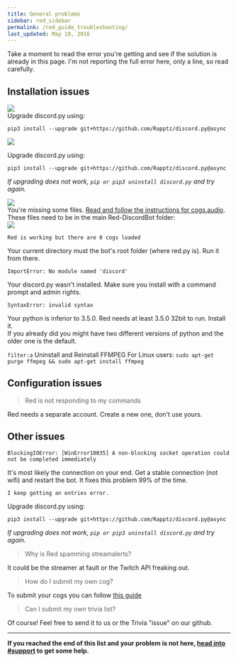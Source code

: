 ```yaml
---
title: General problems
sidebar: red_sidebar
permalink: /red_guide_troubleshooting/
last_updated: May 19, 2016
---
```


Take a moment to read the error you're getting and see if the solution is already in this page.  I'm not reporting the full error here, only a line, so read carefully.

## Installation issues  

![](http://i.imgur.com/GJY73ID.png)  
Upgrade discord.py using:

```
pip3 install --upgrade git+https://github.com/Rapptz/discord.py@async
```

![](http://i.imgur.com/YKWDg2J.png)

Upgrade discord.py using:

```
pip3 install --upgrade git+https://github.com/Rapptz/discord.py@async
```

_If upgrading does not work, `pip or pip3 uninstall discord.py` and try again._

![](http://i.imgur.com/kUmiyxc.png)  
You're missing some files. [Read and follow the instructions for cogs.audio](/Red-Docs/red_win_requirements/#python-libraries). These files need to be in the main Red-DiscordBot folder:  
![](http://i.imgur.com/cZPEhq9.png?1)  

`Red is working but there are 0 cogs loaded`

Your current directory must the bot's root folder (where red.py is). Run it from there.

`ImportError: No module named 'discord'`

Your discord.py wasn't installed. Make sure you install with a command prompt and admin rights.

`SyntaxError: invalid syntax`

Your python is inferior to 3.5.0. Red needs at least 3.5.0 32bit to run. Install it.  
If you already did you might have two different versions of python and the older one is the default.

`filter:a`
Uninstall and Reinstall FFMPEG
For Linux users: `sudo apt-get purge ffmpeg && sudo apt-get install ffmpeg`

## Configuration issues

> Red is not responding to my commands

Red needs a separate account. Create a new one, don't use yours.

## Other issues

`BlockingIOError: [WinError10035] A non-blocking socket operation could not be completed immediately`

It's most likely the connection on your end. Get a stable connection (not wifi) and restart the bot. It fixes this problem 99% of the time.

`I keep getting an entries error.`

Upgrade discord.py using:

```
pip3 install --upgrade git+https://github.com/Rapptz/discord.py@async
```

_If upgrading does not work, `pip or pip3 uninstall discord.py` and try again._


> Why is Red spamming streamalerts?

It could be the streamer at fault or the Twitch API freaking out.

> How do I submit my own cog?

To submit your cogs you can follow [this guide](/Red-Docs/red_cog_how_to_publish/)

> Can I submit my own trivia list?

Of course! Feel free to send it to us or the Trivia "issue" on our github.

***

**If you reached the end of this list and your problem is not here, [head into #support](https://discord.gg/0k4npTwMvTpv9wrh) to get some help.**